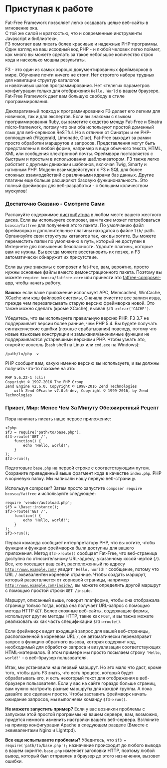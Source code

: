 # Приступая к работе

Fat-Free Framework позволяет легко создавать целые веб-сайты в мгновение ока.   
С той же силой и краткостью, что и современные инструменты Javascript и библиотеки,   
F3 помогает вам писать более красивые и надежные PHP-программы. Один взгляд на ваш исходный код PHP - и любой человек легко поймет, как много вы можете сделать за такое небольшое количество строк кода и насколько мощны результаты.

F3 - это один из самых хорошо документированных фреймворков в мире. Обучение почти ничего не стоит. Нет строгого набора трудных для навигации структур каталогов   
и навязчивых шагов программирования. Нет «телеги» параметров конфигурации только для отображения `Hello, World` в вашем браузере. Fat-Free Framework дает вам большую свободу в стиле программирования.

Декларативный подход к программированию F3 делает его легким для новичков, так и для экспертов. Если вы знакомы с языком программирования Ruby, вы заметите сходство между Fat-Free и Sinatra micro-framework, потому что они оба используют простой доменный язык для веб-сервисов ReSTful. Но в отличие от Синатры и ее PHP-воплощений \(Fitzgerald, Limonade, Glue\), Fat-Free выходит за рамки просто обработки маршрутов и запросов. Представления могут быть представлены в любой форме, например в виде обычного текста, HTML, XML или сообщения электронной почты. Фреймворк поставляется с быстрым и простым в использовании шаблонизатором. F3 также легко работает с другими движками шаблонов, включая Twig, Smarty и нативным PHP. Модели взаимодействуют с F3 и SQL для более сложных взаимодействий с различными ядрами баз данных. Другие плагины еще больше расширяют базовую функциональность. Это полный фреймворк для веб-разработки - с большим количеством мускулов!

### Достаточно Сказано - Смотрите Сами 

Распакуйте содержимое [дистрибутива](https://github.com/bcosca/fatfree/archive/master.zip) в любом месте вашего жесткого диска. Если вы используете composer, вам также может потребоваться `bcosca/fatfree` для получения этого пакета. По умолчанию файл фреймворка и дополнительные плагины находятся в файле `lib/` path. Организуйте свои структуры каталогов так, как вы хотите. Вы можете переместить папки по умолчанию в путь, который не доступен в Интернете для повышения безопасности. Удалите плагины, которые вам не нужны. Вы всегда можете восстановить их позже, и F3 автоматически обнаружит их присутствие.

Если вы уже знакомы с composer и fat-free, вам, вероятно, просто нужны основные файлы вместо демонстрационного пакета. Поэтому вы можете `require bcosca/fatfree-core` или принести это [fatfree-composer-app](https://github.com/F3Community/fatfree-composer-app), чтобы начать работу.

**Важно:** если ваше приложение использует APC, Memcached, WinCache, XCache или кэш файловой системы, Сначала очистите все записи кэша, прежде чем перезаписывать старую версию фреймворка новой. Это также можно сделать \(кроме XCache\), вызвав `$f3->clear('CACHE')`. 

Убедитесь, что вы используете правильную версию PHP. F3 3.7 не поддерживает версии более ранние, чем PHP 5.4. Вы будете получать синтаксические ошибки \(ложные срабатывания\) повсюду, потому что новые языковые конструкции и замыкания/анонимные функции не поддерживаются устаревшими версиями PHP. Чтобы узнать это, откройте консоль \(`bash` shell на Linux или `cmd.exe` на Windows\):

```text
/path/to/php -v
```

PHP сообщит вам, какую именно версию вы используете, и вы должны получить что-то похожее на это:

```text
PHP 5.6.22-1 (cli)
Copyright © 1997-2016 The PHP Group
Zend Engine v2.6.0, Copyright © 1998-2016 Zend Technologies
    with Zend OPcache v7.0.6-dev, Copyright © 1999-2016, by Zend Technologies
```

### Привет, Мир: Менее Чем За Минуту Обезжиренный Рецепт 

Пора начинать писать наше первое приложение:

```text
<?php
$f3 = require('path/to/base.php');
$f3->route('GET /',
    function() {
        echo 'Hello, world!';
    }
);
$f3->run();
```

Подготовьте `base.php` на первой строке с соответствующим путем. Сохраните приведенный выше фрагмент кода в качестве `index.php`. PHP в корневую папку. Мы написали нашу первую веб-страницу.

Используя composer? Затем просто запустите `composer require bcosca/fatfree` и используйте следующее:

```text
require 'vendor/autoload.php';
$f3 = \Base::instance();
$f3->route('GET /',
    function() {
        echo 'Hello, world!';
    }
);
$f3->run();
```

Первая команда сообщает интерпретатору PHP, что вы хотите, чтобы функции и функции фреймворка были доступны для вашего приложения. Метод `$f3->route()` сообщает Fat-Free, что веб-страница доступна по относительному URL-адресу, указанному косой чертой \(`/`\). Все, кто посещает ваш сайт, расположенный по адресу [`http://www.example.com/`](http://www.example.com/) увидит `'Hello, world!'` сообщение, потому что URL `/` эквивалентен корневой странице. Чтобы создать маршрут, который разветвляется от корневой страницы, например [`http://www.example.com/inside/`](http://www.example.com/inside/), вы можете определить другой маршрут с помощью простой строки `GET /inside`.

Маршрут, описанный выше, говорит платформе, чтобы она отображала страницу только тогда, когда она получает URL-запрос с помощью метода HTTP `GET`. Более сложные веб-сайты, содержащие формы, используют другие методы HTTP, такие как `POST`, и вы также можете реализовать их как часть спецификации `$f3->route()`.

Если фреймворк видит входящий запрос для вашей веб-страницы, расположенной в корневом URL `/`, он автоматически перенаправит запрос в функцию обратного вызова, которая содержит код, необходимый для обработки запроса и визуализации соответствующих HTML-материалов. В этом примере мы просто посылаем строку `'Hello, world!'` - в веб-браузер пользователя.

Итак, мы установили наш первый маршрут. Но это мало что даст, кроме того, чтобы дать F3 знать, что есть процесс, который будет обрабатывать его, и есть некоторый текст для отображения в веб-браузере пользователя. Если у вас на сайте гораздо больше страниц, вам нужно настроить разные маршруты для каждой группы. А пока давайте все сделаем просто. Чтобы заставить фреймворк начать ожидание запросов, мы выполняем команду `$f3->run()`.

**Не можете запустить пример?** Если у вас возникли проблемы с запуском этой простой программы на вашем сервере, вам, возможно, придется немного изменить настройки вашего веб-сервера. Взгляните на пример конфигурации Apache в следующем разделе \(Вместе с эквивалентами Nginx и Lighttpd\).

**Все еще испытываете проблемы?** Убедитесь, что `$f3 = require('path/to/base.php');` назначение происходит до любого вывода в вашем скрипте. `base.php` изменяет заголовки HTTP, поэтому любой вывод, который был отправлен в браузер до этого назначения, вызовет ошибки.

